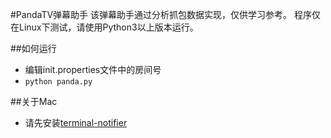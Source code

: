 #PandaTV弹幕助手
该弹幕助手通过分析抓包数据实现，仅供学习参考。
程序仅在Linux下测试，请使用Python3以上版本运行。

##如何运行
- 编辑init.properties文件中的房间号
- `python panda.py`

##关于Mac
- 请先安装[terminal-notifier](https://github.com/julienXX/terminal-notifier)
